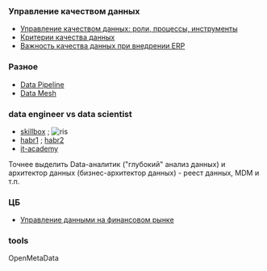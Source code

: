### Управление качеством данных
- [Управление качеством данных: роли, процессы, инструменты](https://habr.com/ru/articles/694690/)
- [Критерии качества данных](https://loginom.ru/blog/data-quality-criteria)
- [Важность качества данных при внедрении ERP](https://habr.com/ru/companies/rdv-it/articles/939832/)

### Разное
- [Data Pipeline](https://habr.com/ru/articles/900640/)
- [Data Mesh](https://habr.com/ru/articles/903822/)

### data engineer vs data scientist
- [skillbox](https://skillbox.ru/media/code/data-engineer-kto-eto-takoy-chem-zanimaetsya-kak-im-stat/) ; ![ris](https://skillbox.ru/upload/setka_images/13090430052023_e3290dbb72defb8fcdfb9be73471691f94fd4b39.jpg)
- [habr1](https://habr.com/ru/companies/skillfactory/articles/552432/) ; [habr2](https://habr.com/ru/companies/netologyru/articles/496082/)
- [it-academy](https://www.it-academy.by/media/stati/data-science/)

Точнее выделить Data-аналитик ("глубокий" анализ данных) и архитектор данных (бизнес-архитектор данных) - реест данных, MDM и т.п.

### ЦБ
- [Управление данными на финансовом рынке](https://cbr.ru/develop/data_management_fm/)

### tools
OpenMetaData
